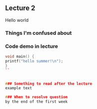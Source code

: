 ## Lecture 2
Hello world


### Things I'm confused about


### Code demo in lecture
```c++
void main() {
printf("hello summer!\n");
}
``


### Something to read after the lecture
example text

### When to resolve question
by the end of the first week
